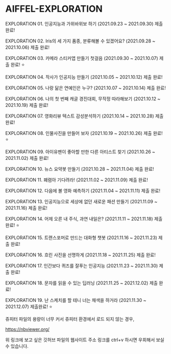 # AIFFEL-EXPLORATION

EXPLORATION 01. 인공지능과 가위바위보 하기 (2021.09.23 ~ 2021.09.30) 제출 완료!

EXPLORATION 02. Iris의 세 가지 품종, 분류해볼 수 있겠어요? (2021.09.28 ~ 2021.10.06) 제출 완료! 

EXPLORATION 03. 카메라 스티커앱 만들기 첫걸음 (2021.09.30 ~ 2021.10.07) 제출 완료! ⭐

EXPLORATION 04. 작사가 인공지능 만들기 (2021.10.05 ~ 2021.10.12) 제출 완료!

EXPLORATION 05. 나랑 닮은 연예인은 누구? (2021.10.07 ~ 2021.10.14) 제출 완료!

EXPLORATION 06. 나의 첫 번째 캐글 경진대회, 무작정 따라해보기 (2021.10.12 ~ 2021.10.19) 제출 완료!

EXPLORATION 07. 영화리뷰 텍스트 감성분석하기 (2021.10.14 ~ 2021.10.28) 제출 완료!

EXPLORATION 08. 인물사진을 만들어 보자 (2021.10.19 ~ 2021.10.26) 제출 완료! ⭐

EXPLORATION 09. 아이유팬이 좋아할 만한 다른 아티스트 찾기 (2021.10.26 ~ 2021.11.02) 제출 완료!

EXPLORATION 10. 뉴스 요약봇 만들기 (2021.10.28 ~ 2021.11.04) 제출 완료!

EXPLORATION 11. 폐렴아 기다려라! (2021.11.02 ~ 2021.11.09) 제출 완료!

EXPLORATION 12. 다음에 볼 영화 예측하기 (2021.11.04 ~ 2021.11.11) 제출 완료!

EXPLORATION 13. 인공지능으로 세상에 없던 새로운 패션 만들기 (2021.11.09 ~ 2021.11.16) 제출 완료!

EXPLORATION 14. 어제 오른 내 주식, 과연 내일은? (2021.11.11 ~ 2021.11.18) 제출 완료! ⭐

EXPLORATION 15. 트랜스포머로 만드는 대화형 챗봇 (2021.11.16 ~ 2021.11.23) 제출 완료!

EXPLORATION 16. 흐린 사진을 선명하게 (2021.11.18 ~ 2021.11.25) 제출 완료!

EXPLORATION 17. 인간보다 퀴즈를 잘푸는 인공지능 (2021.11.23 ~ 2021.11.30) 제출 완료!

EXPLORATION 18. 문자를 읽을 수 있는 딥러닝 (2021.11.25 ~ 2021.12.02) 제출 완료!

EXPLORATION 19. 난 스케치를 할 테니 너는 채색을 하거라 (2021.11.30 ~ 2021.12.07) 제출완료! ⭐

쥬피터 파일의 용량이 너무 커서 쥬피터 환경에서 로드 되지 않는 경우,

https://nbviewer.org/

위 링크에 보고 싶은 깃허브 파일의 웹사이트 주소 링크를 ctrl+v 하시면 우회해서 보실 수 있습니다.
